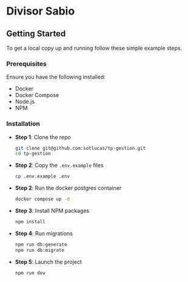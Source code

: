 <!-- PROJECT LOGO -->

# Divisor Sabio

<!-- GETTING STARTED -->

## Getting Started

To get a local copy up and running follow these simple example steps.

### Prerequisites

Ensure you have the following installed:

- Docker
- Docker Compose
- Node.js
- NPM

### Installation

- **Step 1**: Clone the repo

  ```bash
  git clone git@github.com:sotlucas/tp-gestion.git
  cd tp-gestion
  ```

- **Step 2**: Copy the `.env.example` files

  ```bash
  cp .env.example .env
  ```

- **Step 2**: Run the docker postgres container

  ```bash
  docker compose up -d
  ```

- **Step 3**: Install NPM packages

  ```bash
  npm install
  ```

- **Step 4**: Run migrations

  ```bash
  npm run db:generate
  npm run db:migrate
  ```

- **Step 5**: Launch the project

  ```bash
  npm run dev
  ```
